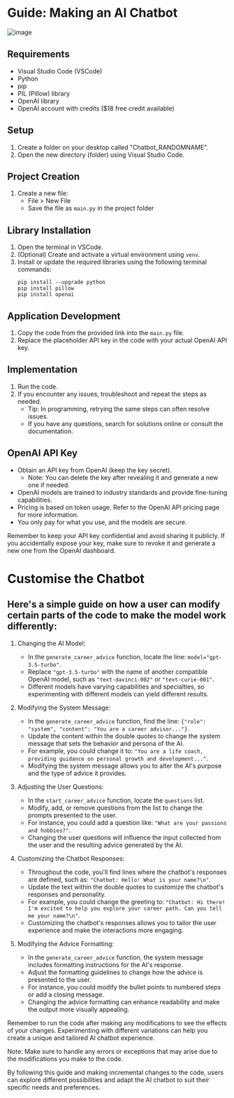 # Guide: Making an AI Chatbot
![image](https://github.com/SMCallan/chatbot_career_advisor/assets/126923185/772c8ac7-c162-4b8e-b892-43c156b928eb)


## Requirements
- Visual Studio Code (VSCode)
- Python
- pip
- PIL (Pillow) library
- OpenAI library
- OpenAI account with credits ($18 free credit available)

## Setup
1. Create a folder on your desktop called "Chatbot_RANDOMNAME".
2. Open the new directory (folder) using Visual Studio Code.

## Project Creation
1. Create a new file:
   - File > New File
   - Save the file as `main.py` in the project folder

## Library Installation
1. Open the terminal in VSCode.
2. (Optional) Create and activate a virtual environment using `venv`.
3. Install or update the required libraries using the following terminal commands:
   ```
   pip install --upgrade python
   pip install pillow
   pip install openai
   ```

## Application Development
1. Copy the code from the provided link into the `main.py` file.
2. Replace the placeholder API key in the code with your actual OpenAI API key.

## Implementation
1. Run the code.
2. If you encounter any issues, troubleshoot and repeat the steps as needed.
   - Tip: In programming, retrying the same steps can often resolve issues.
   - If you have any questions, search for solutions online or consult the documentation.

## OpenAI API Key
- Obtain an API key from OpenAI (keep the key secret).
  - Note: You can delete the key after revealing it and generate a new one if needed.
- OpenAI models are trained to industry standards and provide fine-tuning capabilities.
- Pricing is based on token usage. Refer to the OpenAI API pricing page for more information.
- You only pay for what you use, and the models are secure.

Remember to keep your API key confidential and avoid sharing it publicly. If you accidentally expose your key, make sure to revoke it and generate a new one from the OpenAI dashboard.

# Customise the Chatbot

## Here's a simple guide on how a user can modify certain parts of the code to make the model work differently:

1. Changing the AI Model:
   - In the `generate_career_advice` function, locate the line: `model="gpt-3.5-turbo"`.
   - Replace `"gpt-3.5-turbo"` with the name of another compatible OpenAI model, such as `"text-davinci-002"` or `"text-curie-001"`.
   - Different models have varying capabilities and specialties, so experimenting with different models can yield different results.

2. Modifying the System Message:
   - In the `generate_career_advice` function, find the line: `{"role": "system", "content": "You are a career advisor..."}`.
   - Update the content within the double quotes to change the system message that sets the behavior and persona of the AI.
   - For example, you could change it to: `"You are a life coach, providing guidance on personal growth and development..."`.
   - Modifying the system message allows you to alter the AI's purpose and the type of advice it provides.

3. Adjusting the User Questions:
   - In the `start_career_advice` function, locate the `questions` list.
   - Modify, add, or remove questions from the list to change the prompts presented to the user.
   - For instance, you could add a question like: `"What are your passions and hobbies?"`.
   - Changing the user questions will influence the input collected from the user and the resulting advice generated by the AI.

4. Customizing the Chatbot Responses:
   - Throughout the code, you'll find lines where the chatbot's responses are defined, such as: `"Chatbot: Hello! What is your name?\n"`.
   - Update the text within the double quotes to customize the chatbot's responses and personality.
   - For example, you could change the greeting to: `"Chatbot: Hi there! I'm excited to help you explore your career path. Can you tell me your name?\n"`.
   - Customizing the chatbot's responses allows you to tailor the user experience and make the interactions more engaging.

5. Modifying the Advice Formatting:
   - In the `generate_career_advice` function, the system message includes formatting instructions for the AI's response.
   - Adjust the formatting guidelines to change how the advice is presented to the user.
   - For instance, you could modify the bullet points to numbered steps or add a closing message.
   - Changing the advice formatting can enhance readability and make the output more visually appealing.

Remember to run the code after making any modifications to see the effects of your changes. Experimenting with different variations can help you create a unique and tailored AI chatbot experience.

Note: Make sure to handle any errors or exceptions that may arise due to the modifications you make to the code.

By following this guide and making incremental changes to the code, users can explore different possibilities and adapt the AI chatbot to suit their specific needs and preferences.

